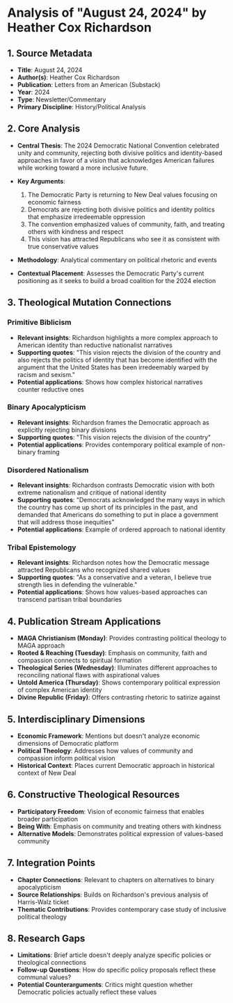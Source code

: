# Analysis of "August 24, 2024" by Heather Cox Richardson

## 1. Source Metadata
- **Title**: August 24, 2024
- **Author(s)**: Heather Cox Richardson
- **Publication**: Letters from an American (Substack)
- **Year**: 2024
- **Type**: Newsletter/Commentary
- **Primary Discipline**: History/Political Analysis

## 2. Core Analysis
- **Central Thesis**: The 2024 Democratic National Convention celebrated unity and community, rejecting both divisive politics and identity-based approaches in favor of a vision that acknowledges American failures while working toward a more inclusive future.

- **Key Arguments**: 
  1. The Democratic Party is returning to New Deal values focusing on economic fairness
  2. Democrats are rejecting both divisive politics and identity politics that emphasize irredeemable oppression
  3. The convention emphasized values of community, faith, and treating others with kindness and respect
  4. This vision has attracted Republicans who see it as consistent with true conservative values

- **Methodology**: Analytical commentary on political rhetoric and events

- **Contextual Placement**: Assesses the Democratic Party's current positioning as it seeks to build a broad coalition for the 2024 election

## 3. Theological Mutation Connections

### Primitive Biblicism
- **Relevant insights**: Richardson highlights a more complex approach to American identity than reductive nationalist narratives
- **Supporting quotes**: "This vision rejects the division of the country and also rejects the politics of identity that has become identified with the argument that the United States has been irredeemably warped by racism and sexism."
- **Potential applications**: Shows how complex historical narratives counter reductive ones

### Binary Apocalypticism
- **Relevant insights**: Richardson frames the Democratic approach as explicitly rejecting binary divisions
- **Supporting quotes**: "This vision rejects the division of the country"
- **Potential applications**: Provides contemporary political example of non-binary framing

### Disordered Nationalism
- **Relevant insights**: Richardson contrasts Democratic vision with both extreme nationalism and critique of national identity
- **Supporting quotes**: "Democrats acknowledged the many ways in which the country has come up short of its principles in the past, and demanded that Americans do something to put in place a government that will address those inequities"
- **Potential applications**: Example of ordered approach to national identity

### Tribal Epistemology
- **Relevant insights**: Richardson notes how the Democratic message attracted Republicans who recognized shared values
- **Supporting quotes**: "As a conservative and a veteran, I believe true strength lies in defending the vulnerable."
- **Potential applications**: Shows how values-based approaches can transcend partisan tribal boundaries

## 4. Publication Stream Applications
- **MAGA Christianism (Monday)**: Provides contrasting political theology to MAGA approach
- **Rooted & Reaching (Tuesday)**: Emphasis on community, faith and compassion connects to spiritual formation
- **Theological Series (Wednesday)**: Illuminates different approaches to reconciling national flaws with aspirational values
- **Untold America (Thursday)**: Shows contemporary political expression of complex American identity
- **Divine Republic (Friday)**: Offers contrasting rhetoric to satirize against

## 5. Interdisciplinary Dimensions
- **Economic Framework**: Mentions but doesn't analyze economic dimensions of Democratic platform
- **Political Theology**: Addresses how values of community and compassion inform political vision
- **Historical Context**: Places current Democratic approach in historical context of New Deal

## 6. Constructive Theological Resources
- **Participatory Freedom**: Vision of economic fairness that enables broader participation
- **Being With**: Emphasis on community and treating others with kindness
- **Alternative Models**: Demonstrates political expression of values-based community

## 7. Integration Points
- **Chapter Connections**: Relevant to chapters on alternatives to binary apocalypticism
- **Source Relationships**: Builds on Richardson's previous analysis of Harris-Walz ticket
- **Thematic Contributions**: Provides contemporary case study of inclusive political theology

## 8. Research Gaps
- **Limitations**: Brief article doesn't deeply analyze specific policies or theological connections
- **Follow-up Questions**: How do specific policy proposals reflect these communal values?
- **Potential Counterarguments**: Critics might question whether Democratic policies actually reflect these values
